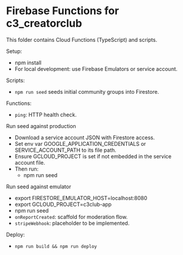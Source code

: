 # Firebase Functions for c3_creatorclub

This folder contains Cloud Functions (TypeScript) and scripts.

Setup:

- npm install
- For local development: use Firebase Emulators or service account.

Scripts:

- `npm run seed` seeds initial community groups into Firestore.

Functions:

- `ping`: HTTP health check.

Run seed against production

- Download a service account JSON with Firestore access.
- Set env var GOOGLE_APPLICATION_CREDENTIALS or SERVICE_ACCOUNT_PATH to its file path.
- Ensure GCLOUD_PROJECT is set if not embedded in the service account file.
- Then run:
  - npm run seed

Run seed against emulator

- export FIRESTORE_EMULATOR_HOST=localhost:8080
- export GCLOUD_PROJECT=c3club-app
- npm run seed
- `onReportCreated`: scaffold for moderation flow.
- `stripeWebhook`: placeholder to be implemented.

Deploy:

- `npm run build && npm run deploy`
